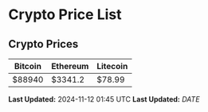 # Crypto Price List

## Crypto Prices
| Bitcoin | Ethereum | Litecoin |
| ------- | -------- | -------- |
| $88940 | $3341.2 | $78.99 |
**Last Updated:** 2024-11-12 01:45 UTC
**Last Updated:** $DATE$
